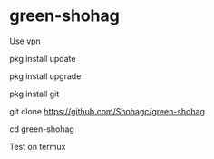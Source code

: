 # green-shohag
Use vpn

pkg install update

pkg install upgrade

pkg install git

git clone https://github.com/Shohagc/green-shohag

cd green-shohag

Test on termux





